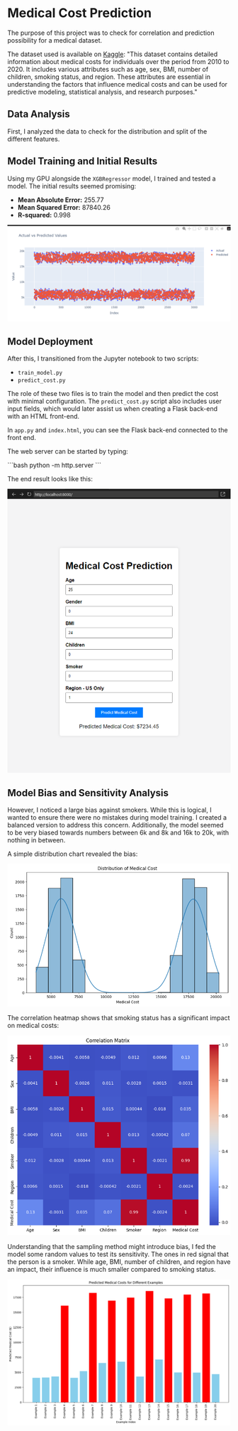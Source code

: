 # Medical Cost Prediction

The purpose of this project was to check for correlation and prediction possibility for a medical dataset.

The dataset used is available on [Kaggle](https://www.kaggle.com/datasets/waqi786/medical-costs):
"This dataset contains detailed information about medical costs for individuals over the period from 2010 to 2020. It includes various attributes such as age, sex, BMI, number of children, smoking status, and region. These attributes are essential in understanding the factors that influence medical costs and can be used for predictive modeling, statistical analysis, and research purposes."

## Data Analysis

First, I analyzed the data to check for the distribution and split of the different features.

## Model Training and Initial Results

Using my GPU alongside the `XGBRegressor` model, I trained and tested a model. The initial results seemed promising:

- **Mean Absolute Error:** 255.77
- **Mean Squared Error:** 87840.26
- **R-squared:** 0.998

![alt text](Images/ActualvsPredicted.png)

## Model Deployment

After this, I transitioned from the Jupyter notebook to two scripts:

- `train_model.py`
- `predict_cost.py`

The role of these two files is to train the model and then predict the cost with minimal configuration. The `predict_cost.py` script also includes user input fields, which would later assist us when creating a Flask back-end with an HTML front-end.

In `app.py` and `index.html`, you can see the Flask back-end connected to the front end.

The web server can be started by typing:

\```bash
python -m http.server
\```

The end result looks like this:

![alt text](Images/FrontEnd.png)

## Model Bias and Sensitivity Analysis

However, I noticed a large bias against smokers. While this is logical, I wanted to ensure there were no mistakes during model training. I created a balanced version to address this concern. Additionally, the model seemed to be very biased towards numbers between 6k and 8k and 16k to 20k, with nothing in between.

A simple distribution chart revealed the bias:

![alt text](Images/DistributionChart.png)

The correlation heatmap shows that smoking status has a significant impact on medical costs:

![alt text](Images/CorrelationHeatmap.png)

Understanding that the sampling method might introduce bias, I fed the model some random values to test its sensitivity. The ones in red signal that the person is a smoker. While age, BMI, number of children, and region have an impact, their influence is much smaller compared to smoking status.

![alt text](Images/Examples.png)
